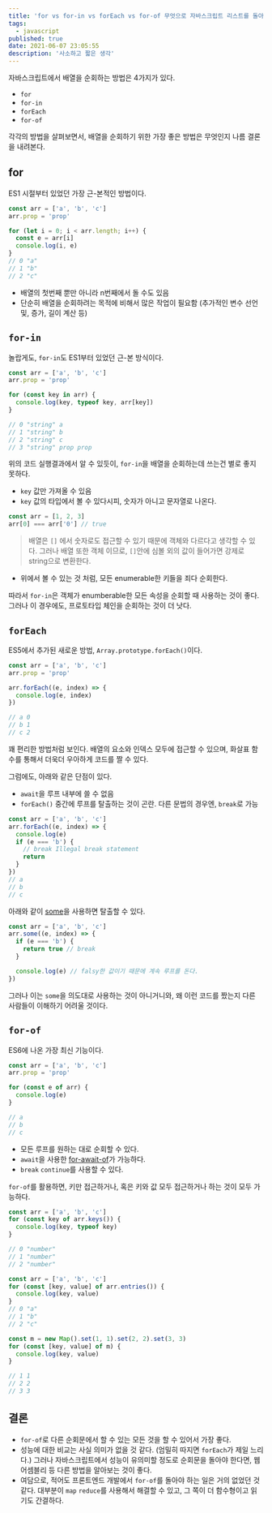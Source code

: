 ```yaml
---
title: 'for vs for-in vs forEach vs for-of 무엇으로 자바스크립트 리스트를 돌아야 하나'
tags:
  - javascript
published: true
date: 2021-06-07 23:05:55
description: '사소하고 짧은 생각'
---
```


자바스크립트에서 배열을 순회하는 방법은 4가지가 있다.

- `for`
- `for-in`
- `forEach`
- `for-of`

각각의 방법을 살펴보면서, 배열을 순회하기 위한 가장 좋은 방법은 무엇인지 나름 결론을 내려본다.

## for

ES1 시절부터 있었던 가장 근-본적인 방법이다.

```javascript
const arr = ['a', 'b', 'c']
arr.prop = 'prop'

for (let i = 0; i < arr.length; i++) {
  const e = arr[i]
  console.log(i, e)
}
// 0 "a"
// 1 "b"
// 2 "c"
```

- 배열의 첫번째 뿐만 아니라 n번째에서 돌 수도 있음
- 단순히 배열을 순회하려는 목적에 비해서 많은 작업이 필요함 (추가적인 변수 선언 및, 증가, 길이 계산 등)

## `for-in`

놀랍게도, `for-in`도 ES1부터 있었던 근-본 방식이다.

```javascript
const arr = ['a', 'b', 'c']
arr.prop = 'prop'

for (const key in arr) {
  console.log(key, typeof key, arr[key])
}

// 0 "string" a
// 1 "string" b
// 2 "string" c
// 3 "string" prop prop
```

위의 코드 실행결과에서 알 수 있듯이, `for-in`을 배열을 순회하는데 쓰는건 별로 좋지 못하다.

- `key` 값만 가져올 수 있음
- `key` 값의 타입에서 볼 수 있다시피, 숫자가 아니고 문자열로 나온다.

```javascript
const arr = [1, 2, 3]
arr[0] === arr['0'] // true
```

> 배열은 `[]` 에서 숫자로도 접근할 수 있기 때문에 객체와 다르다고 생각할 수 있다. 그러나 배열 또한 객체 이므로, `[]`안에 심볼 외의 값이 들어가면 강제로 string으로 변환한다.

- 위에서 볼 수 있는 것 처럼, 모든 enumerable한 키들을 죄다 순회한다.

따라서 `for-in`은 객체가 enumberable한 모든 속성을 순회할 때 사용하는 것이 좋다. 그러나 이 경우에도, 프로토타입 체인을 순회하는 것이 더 낫다.

## `forEach`

ES5에서 추가된 새로운 방법, `Array.prototype.forEach()`이다.

```javascript
const arr = ['a', 'b', 'c']
arr.prop = 'prop'

arr.forEach((e, index) => {
  console.log(e, index)
})

// a 0
// b 1
// c 2
```

꽤 편리한 방법처럼 보인다. 배열의 요소와 인덱스 모두에 접근할 수 있으며, 화살표 함수를 통해서 더욱더 우아하게 코드를 짤 수 있다.

그럼에도, 아래와 같은 단점이 있다.

- `await`을 루프 내부에 쓸 수 없음
- `forEach()` 중간에 루프를 탈출하는 것이 곤란. 다른 문법의 경우엔, `break`로 가능

```javascript
const arr = ['a', 'b', 'c']
arr.forEach((e, index) => {
  console.log(e)
  if (e === 'b') {
    // break Illegal break statement
    return
  }
})
// a
// b
// c
```

아래와 같이 [some](https://developer.mozilla.org/ko/docs/Web/JavaScript/Reference/Global_Objects/Array/some)을 사용하면 탈출할 수 있다.

```javascript
const arr = ['a', 'b', 'c']
arr.some((e, index) => {
  if (e === 'b') {
    return true // break
  }

  console.log(e) // falsy한 값이기 때문에 계속 루프를 돈다.
})
```

그러나 이는 `some`을 의도대로 사용하는 것이 아니거니와, 왜 이런 코드를 짰는지 다른 사람들이 이해하기 어려울 것이다.

## `for-of`

ES6에 나온 가장 최신 기능이다.

```javascript
const arr = ['a', 'b', 'c']
arr.prop = 'prop'

for (const e of arr) {
  console.log(e)
}

// a
// b
// c
```

- 모든 루프를 원하는 대로 순회할 수 있다.
- `await`을 사용한 [for-await-of](https://exploringjs.com/impatient-js/ch_async-iteration.html#for-await-of)가 가능하다.
- `break` `continue`를 사용할 수 있다.

`for-of`를 활용하면, 키만 접근하거나, 혹은 키와 값 모두 접근하거나 하는 것이 모두 가능하다.

```javascript
const arr = ['a', 'b', 'c']
for (const key of arr.keys()) {
  console.log(key, typeof key)
}

// 0 "number"
// 1 "number"
// 2 "number"
```

```javascript
const arr = ['a', 'b', 'c']
for (const [key, value] of arr.entries()) {
  console.log(key, value)
}
// 0 "a"
// 1 "b"
// 2 "c"
```

```javascript
const m = new Map().set(1, 1).set(2, 2).set(3, 3)
for (const [key, value] of m) {
  console.log(key, value)
}

// 1 1
// 2 2
// 3 3
```

## 결론

- `for-of`로 다른 순회문에서 할 수 있는 모든 것을 할 수 있어서 가장 좋다.
- 성능에 대한 비교는 사실 의미가 없을 것 같다. (엄밀히 따지면 `forEach`가 제일 느리다.) 그러나 자바스크립트에서 성능이 유의미할 정도로 순회문을 돌아야 한다면, 웹 어셈블리 등 다른 방법을 알아보는 것이 좋다.
- 여담으로, 적어도 프론트엔드 개발에서 `for-of`를 돌아야 하는 일은 거의 없었던 것 같다. 대부분이 `map` `reduce`를 사용해서 해결할 수 있고, 그 쪽이 더 함수형이고 읽기도 간결하다.
